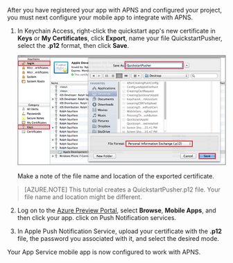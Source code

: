After you have registered your app with APNS and configured your project, you must next configure your mobile app to integrate with APNS.

1. In Keychain Access, right-click the quickstart app's new certificate in **Keys** or **My Certificates**, click **Export**, name your file QuickstartPusher, select the **.p12** format, then click **Save**.

   	![](./media/mobile-services-apns-configure-push/mobile-services-ios-push-step18.png)

    Make a note of the file name and location of the exported certificate.

>[AZURE.NOTE] This tutorial creates a QuickstartPusher.p12 file. Your file name and location might be different.

2. Log on to the [Azure Preview Portal], select **Browse**, **Mobile Apps**, and then click your app. click on Push Notification services.

3. In Apple Push Notification Service, upload your certificate with the **.p12** file, the password you associated with it, and select the desired mode.

Your App Service mobile app is now configured to work with APNS.

<!-- URLs. -->
[Azure Preview Portal]: https://portal.azure.com/
